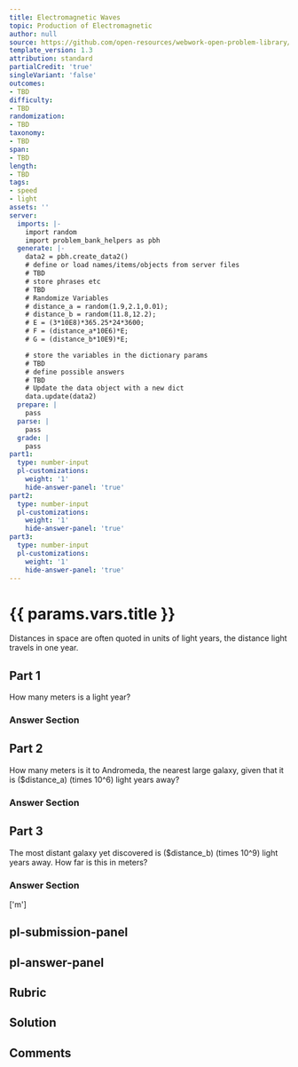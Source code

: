 ```yaml
---
title: Electromagnetic Waves
topic: Production of Electromagnetic
author: null
source: https://github.com/open-resources/webwork-open-problem-library/tree/master/Contrib/BrockPhysics/College_Physics_Urone/24.Electromagnetic_Waves/24-03.The_Electromagnetic_Spectrum/NU_U17_24_03_013.pg
template_version: 1.3
attribution: standard
partialCredit: 'true'
singleVariant: 'false'
outcomes:
- TBD
difficulty:
- TBD
randomization:
- TBD
taxonomy:
- TBD
span:
- TBD
length:
- TBD
tags:
- speed
- light
assets: ''
server:
  imports: |-
    import random
    import problem_bank_helpers as pbh
  generate: |-
    data2 = pbh.create_data2()
    # define or load names/items/objects from server files
    # TBD
    # store phrases etc
    # TBD
    # Randomize Variables
    # distance_a = random(1.9,2.1,0.01);
    # distance_b = random(11.8,12.2);
    # E = (3*10E8)*365.25*24*3600;
    # F = (distance_a*10E6)*E;
    # G = (distance_b*10E9)*E;

    # store the variables in the dictionary params
    # TBD
    # define possible answers
    # TBD
    # Update the data object with a new dict
    data.update(data2)
  prepare: |
    pass
  parse: |
    pass
  grade: |
    pass
part1:
  type: number-input
  pl-customizations:
    weight: '1'
    hide-answer-panel: 'true'
part2:
  type: number-input
  pl-customizations:
    weight: '1'
    hide-answer-panel: 'true'
part3:
  type: number-input
  pl-customizations:
    weight: '1'
    hide-answer-panel: 'true'
---
```


# {{ params.vars.title }} 


Distances in space are often quoted in units of light years, the distance light travels in one year.

## Part 1 
How many meters is a light year? 


 ### Answer Section

## Part 2 
How many meters is it to Andromeda, the nearest large galaxy, given that it is ($distance_a) (times 10^6) light years away? 


 ### Answer Section

## Part 3 
The most distant galaxy yet discovered is ($distance_b) (times 10^9) light years away. How far is this in meters? 


 ### Answer Section
['m']

## pl-submission-panel 


## pl-answer-panel 


## Rubric 


## Solution 


## Comments 


